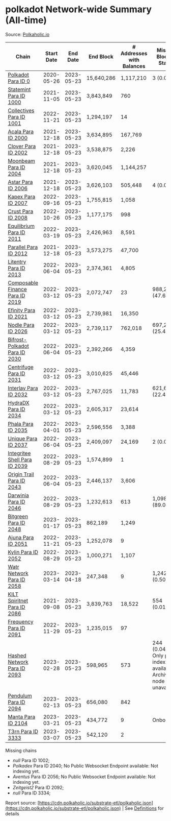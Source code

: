 # polkadot Network-wide Summary (All-time)

Source: [Polkaholic.io](https://polkaholic.io)


| Chain            | Start Date | End Date | End Block | # Addresses with Balances | Missing Blocks / Status |
| ---------------- | ---------- | ---------| --------- | ------------------------- | ----------------------- |
| [Polkadot Para ID 0](/polkadot/0-polkadot) | 2020-05-26 | 2023-05-23 | 15,640,286 |  1,117,210 | 3 (0.00%)  |
| [Statemint Para ID 1000](/polkadot/1000-statemint) | 2021-11-05 | 2023-05-23 | 3,843,849 |  760 |    |
| [Collectives Para ID 1001](/polkadot/1001-collectives) | 2022-11-21 | 2023-05-23 | 1,294,197 |  14 |    |
| [Acala Para ID 2000](/polkadot/2000-acala) | 2021-12-18 | 2023-05-23 | 3,634,895 |  167,769 |    |
| [Clover Para ID 2002](/polkadot/2002-clover) | 2021-12-18 | 2023-05-23 | 3,538,875 |  2,226 |    |
| [Moonbeam Para ID 2004](/polkadot/2004-moonbeam) | 2021-12-18 | 2023-05-23 | 3,620,045 |  1,144,257 |    |
| [Astar Para ID 2006](/polkadot/2006-astar) | 2021-12-18 | 2023-05-23 | 3,626,103 |  505,448 | 4 (0.00%)  |
| [Kapex Para ID 2007](/polkadot/2007-kapex) | 2022-09-16 | 2023-05-23 | 1,755,815 |  1,058 |    |
| [Crust Para ID 2008](/polkadot/2008-crust) | 2022-10-26 | 2023-05-23 | 1,177,175 |  998 |    |
| [Equilibrium Para ID 2011](/polkadot/2011-equilibrium) | 2022-03-19 | 2023-05-23 | 2,426,963 |  8,591 |    |
| [Parallel Para ID 2012](/polkadot/2012-parallel) | 2021-12-18 | 2023-05-23 | 3,573,275 |  47,700 |    |
| [Litentry Para ID 2013](/polkadot/2013-litentry) | 2022-06-04 | 2023-05-23 | 2,374,361 |  4,805 |    |
| [Composable Finance Para ID 2019](/polkadot/2019-composable) | 2022-03-12 | 2023-05-23 | 2,072,747 |  23 | 988,228 (47.68%)  |
| [Efinity Para ID 2021](/polkadot/2021-efinity) | 2022-03-12 | 2023-05-23 | 2,739,981 |  16,350 |    |
| [Nodle Para ID 2026](/polkadot/2026-nodle) | 2022-03-12 | 2023-05-23 | 2,739,117 |  762,018 | 697,249 (25.46%)  |
| [Bifrost-Polkadot Para ID 2030](/polkadot/2030-bifrost-dot) | 2022-06-04 | 2023-05-23 | 2,392,266 |  4,359 |    |
| [Centrifuge Para ID 2031](/polkadot/2031-centrifuge) | 2022-03-12 | 2023-05-23 | 3,010,625 |  45,446 |    |
| [Interlay Para ID 2032](/polkadot/2032-interlay) | 2022-03-12 | 2023-05-23 | 2,767,025 |  11,783 | 621,626 (22.47%)  |
| [HydraDX Para ID 2034](/polkadot/2034-hydradx) | 2022-03-12 | 2023-05-23 | 2,605,317 |  23,614 |    |
| [Phala Para ID 2035](/polkadot/2035-phala) | 2022-04-01 | 2023-05-23 | 2,596,556 |  3,388 |    |
| [Unique Para ID 2037](/polkadot/2037-unique) | 2022-06-04 | 2023-05-23 | 2,409,097 |  24,169 | 2 (0.00%)  |
| [Integritee Shell Para ID 2039](/polkadot/2039-integritee-shell) | 2022-08-29 | 2023-05-23 | 1,574,899 |  1 |    |
| [Origin Trail Para ID 2043](/polkadot/2043-origintrail) | 2022-06-04 | 2023-05-23 | 2,446,137 |  3,606 |    |
| [Darwinia Para ID 2046](/polkadot/2046-darwinia) | 2022-08-29 | 2023-05-23 | 1,232,613 |  613 | 1,098,047 (89.08%)  |
| [Bitgreen Para ID 2048](/polkadot/2048-bitgreen) | 2023-01-17 | 2023-05-23 | 862,189 |  1,249 |    |
| [Ajuna Para ID 2051](/polkadot/2051-ajuna) | 2022-11-21 | 2023-05-23 | 1,252,078 |  9 |    |
| [Kylin Para ID 2052](/polkadot/2052-kylin) | 2022-08-29 | 2023-05-23 | 1,000,271 |  1,107 |    |
| [Watr Network Para ID 2058](/polkadot/2058-watr) | 2023-03-14 | 2023-04-18 | 247,348 |  9 | 1,242 (0.50%)  |
| [KILT Spiritnet Para ID 2086](/polkadot/2086-kilt) | 2021-09-08 | 2023-05-23 | 3,839,763 |  18,522 | 554 (0.01%)  |
| [Frequency Para ID 2091](/polkadot/2091-frequency) | 2022-11-29 | 2023-05-23 | 1,235,015 |  97 |    |
| [Hashed Network Para ID 2093](/polkadot/2093-hashed) | 2023-02-28 | 2023-05-23 | 598,965 |  573 | 244 (0.04%) Only partial index available: Archive node unavailable |
| [Pendulum Para ID 2094](/polkadot/2094-pendulum) | 2023-02-13 | 2023-05-23 | 656,080 |  842 |    |
| [Manta Para ID 2104](/polkadot/2104-manta) | 2023-03-21 | 2023-05-23 | 434,772 |  9 |   Onboarding |
| [T3rn Para ID 3333](/polkadot/3333-t3rn) | 2023-03-07 | 2023-05-23 | 542,120 |  2 |    |

Missing chains


* *null* Para ID 1002; 
* *Polkadex* Para ID 2040; No Public Websocket Endpoint available: Not indexing yet.
* *Aventus* Para ID 2056; No Public Websocket Endpoint available: Not indexing yet.
* *Zeitgeist2* Para ID 2092; 
* *null* Para ID 3334; 

Report source: [https://cdn.polkaholic.io/substrate-etl/polkaholic.json](https://cdn.polkaholic.io/substrate-etl/polkaholic.json) | See [Definitions](/DEFINITIONS.md) for details
